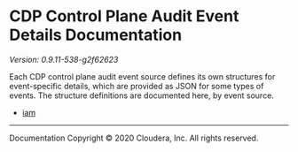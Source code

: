 # CDP Control Plane Audit Event Details Documentation

*Version: 0.9.11-538-g2f62623*

Each CDP control plane audit event source defines its own structures for
event-specific details, which are provided as JSON for some types of events.
The structure definitions are documented here, by event source.

* [iam](./iam/index.html)

----

Documentation Copyright © 2020 Cloudera, Inc. All rights reserved.

